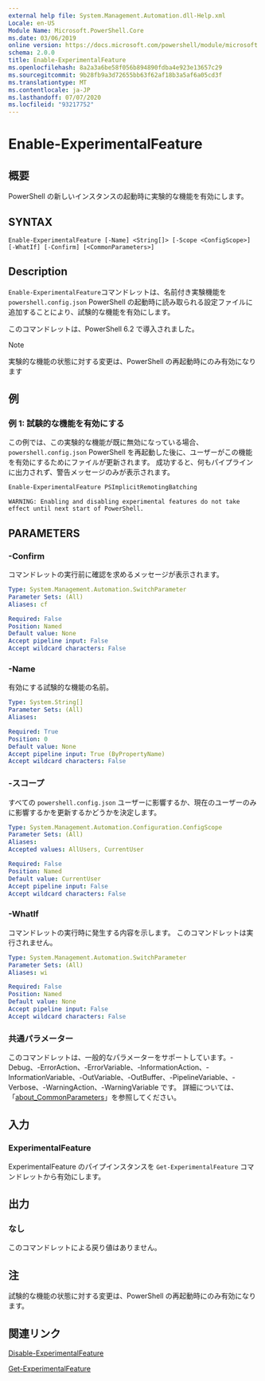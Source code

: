 ```yaml
---
external help file: System.Management.Automation.dll-Help.xml
Locale: en-US
Module Name: Microsoft.PowerShell.Core
ms.date: 03/06/2019
online version: https://docs.microsoft.com/powershell/module/microsoft.powershell.core/enable-experimentalfeature?view=powershell-7.1&WT.mc_id=ps-gethelp
schema: 2.0.0
title: Enable-ExperimentalFeature
ms.openlocfilehash: 8a2a3a6be58f056b894890fdba4e923e13657c29
ms.sourcegitcommit: 9b28fb9a3d72655bb63f62af18b3a5af6a05cd3f
ms.translationtype: MT
ms.contentlocale: ja-JP
ms.lasthandoff: 07/07/2020
ms.locfileid: "93217752"
---
```

# Enable-ExperimentalFeature

## 概要
PowerShell の新しいインスタンスの起動時に実験的な機能を有効にします。

## SYNTAX

```
Enable-ExperimentalFeature [-Name] <String[]> [-Scope <ConfigScope>] [-WhatIf] [-Confirm] [<CommonParameters>]
```

## Description

`Enable-ExperimentalFeature`コマンドレットは、名前付き実験機能を `powershell.config.json` PowerShell の起動時に読み取られる設定ファイルに追加することにより、試験的な機能を有効にします。

このコマンドレットは、PowerShell 6.2 で導入されました。

> [!NOTE]
> 実験的な機能の状態に対する変更は、PowerShell の再起動時にのみ有効になります

## 例

### 例 1: 試験的な機能を有効にする

この例では、この実験的な機能が既に無効になっている場合、 `powershell.config.json` PowerShell を再起動した後に、ユーザーがこの機能を有効にするためにファイルが更新されます。
成功すると、何もパイプラインに出力されず、警告メッセージのみが表示されます。

```powershell
Enable-ExperimentalFeature PSImplicitRemotingBatching
```

```Output
WARNING: Enabling and disabling experimental features do not take effect until next start of PowerShell.
```

## PARAMETERS

### -Confirm

コマンドレットの実行前に確認を求めるメッセージが表示されます。

```yaml
Type: System.Management.Automation.SwitchParameter
Parameter Sets: (All)
Aliases: cf

Required: False
Position: Named
Default value: None
Accept pipeline input: False
Accept wildcard characters: False
```

### -Name

有効にする試験的な機能の名前。

```yaml
Type: System.String[]
Parameter Sets: (All)
Aliases:

Required: True
Position: 0
Default value: None
Accept pipeline input: True (ByPropertyName)
Accept wildcard characters: False
```

### -スコープ

すべての `powershell.config.json` ユーザーに影響するか、現在のユーザーのみに影響するかを更新するかどうかを決定します。

```yaml
Type: System.Management.Automation.Configuration.ConfigScope
Parameter Sets: (All)
Aliases:
Accepted values: AllUsers, CurrentUser

Required: False
Position: Named
Default value: CurrentUser
Accept pipeline input: False
Accept wildcard characters: False
```

### -WhatIf

コマンドレットの実行時に発生する内容を示します。
このコマンドレットは実行されません。

```yaml
Type: System.Management.Automation.SwitchParameter
Parameter Sets: (All)
Aliases: wi

Required: False
Position: Named
Default value: None
Accept pipeline input: False
Accept wildcard characters: False
```

### 共通パラメーター

このコマンドレットは、一般的なパラメーターをサポートしています。-Debug、-ErrorAction、-ErrorVariable、-InformationAction、-InformationVariable、-OutVariable、-OutBuffer、-PipelineVariable、-Verbose、-WarningAction、-WarningVariable です。 詳細については、「[about_CommonParameters](https://go.microsoft.com/fwlink/?LinkID=113216)」を参照してください。

## 入力

### ExperimentalFeature

ExperimentalFeature のパイプインスタンスを `Get-ExperimentalFeature` コマンドレットから有効にします。

## 出力

### なし

このコマンドレットによる戻り値はありません。

## 注

試験的な機能の状態に対する変更は、PowerShell の再起動時にのみ有効になります。

## 関連リンク

[Disable-ExperimentalFeature](Disable-ExperimentalFeature.md)

[Get-ExperimentalFeature](Get-ExperimentalFeature.md)

